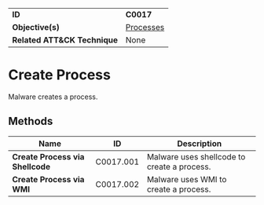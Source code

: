 |||
|---|---|
|**ID**|**C0017**|
|**Objective(s)**|[Processes](https://github.com/MBCProject/mbc-markdown/tree/master/micro-behaviors/processes)|
|**Related ATT&CK Technique**|None|


Create Process
==============
Malware creates a process. 

Methods
-------
|Name|ID|Description|
|---|---|---|
|**Create Process via Shellcode**|C0017.001|Malware uses shellcode to create a process.|
|**Create Process via WMI**|C0017.002|Malware uses WMI to create a process.|
